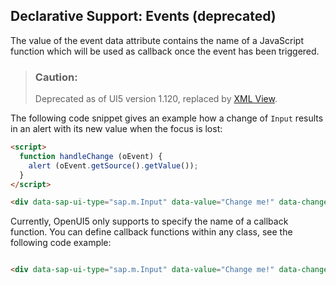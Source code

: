 <!-- loio91f15ad16f4d1014b6dd926db0e91070 -->

## Declarative Support: Events \(deprecated\)

The value of the event data attribute contains the name of a JavaScript function which will be used as callback once the event has been triggered.

> ### Caution:  
> Deprecated as of UI5 version 1.120, replaced by [XML View](xml-view-91f2928.md).

The following code snippet gives an example how a change of `Input` results in an alert with its new value when the focus is lost:

```html
<script>
  function handleChange (oEvent) {
    alert (oEvent.getSource().getValue());
  }
</script>

<div data-sap-ui-type="sap.m.Input" data-value="Change me!" data-change="handleChange"></div>
```

Currently, OpenUI5 only supports to specify the name of a callback function. You can define callback functions within any class, see the following code example:

```html

<div data-sap-ui-type="sap.m.Input" data-value="Change me!" data-change= "my.company.MyClass.handleChange"></div>
```

